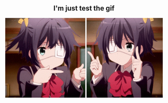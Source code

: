 <h2 align="center">I'm just test the gif</h2>

<p align="center">
  <img src="Animated GIF.gif" style="height: 250px; object-fit: cover;" alt="GIF 1">
  <img src="chuunibyou demo koi ga shitai manga GIF.gif" style="height: 250px; object-fit: cover;" alt="GIF 2">
</p>
